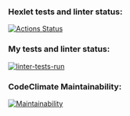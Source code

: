 ### Hexlet tests and linter status:
[![Actions Status](https://github.com/MoldavianDron/frontend-project-lvl2/workflows/hexlet-check/badge.svg)](https://github.com/MoldavianDron/frontend-project-lvl2/actions)

### My tests and linter status:
[![linter-tests-run](https://github.com/MoldavianDron/frontend-project-lvl2/actions/workflows/linter-tests.yml/badge.svg)](https://github.com/MoldavianDron/frontend-project-lvl2/actions/workflows/linter-tests.yml)

### CodeClimate Maintainability:
[![Maintainability](https://api.codeclimate.com/v1/badges/a99a88d28ad37a79dbf6/maintainability)](https://codeclimate.com/github/codeclimate/codeclimate/maintainability)
